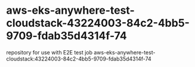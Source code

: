# aws-eks-anywhere-test-cloudstack-43224003-84c2-4bb5-9709-fdab35d4314f-74
repository for use with E2E test job aws-eks-anywhere-test-cloudstack:43224003-84c2-4bb5-9709-fdab35d4314f-74
